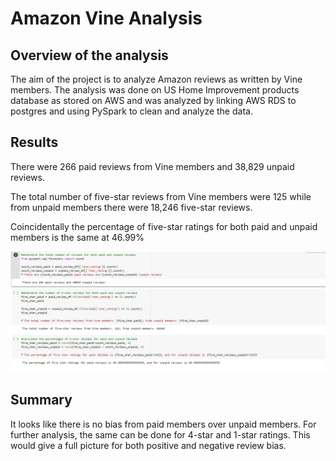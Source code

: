 # Amazon Vine Analysis

## Overview of the analysis
The aim of the project is to analyze Amazon reviews as written by Vine members. The analysis was done on US Home Improvement products database as stored on AWS and was analyzed by linking AWS RDS to postgres and using PySpark to clean and analyze the data. 

## Results 
There were 266 paid reviews from Vine members and 38,829 unpaid reviews.

The total number of five-star reviews from Vine members were 125 while from unpaid members there were 18,246 five-star reviews.

Coincidentally the percentage of five-star ratings for both paid and unpaid members is the same at 46.99%

![](https://github.com/madihajaved/Amazon_Vine_Analysis/blob/main/Vine_output.png)

## Summary 
It looks like there is no bias from paid members over unpaid members. For further analysis, the same can be done for 4-star and 1-star ratings. This would give a full picture for both positive and negative review bias. 